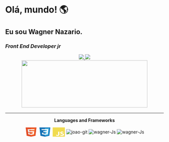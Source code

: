  # Olá, mundo! 🌎 
 ## Eu sou Wagner Nazario.

### *Front End Developer jr*

<div align="center">
  <a href="https://github.com/wagnernazarios">
  <img height="180em" src="https://github-readme-stats.vercel.app/api?username=wagnernazarios&show_icons=true&theme=dracula&include_all_commits=true&count_private=true"/>
  <img height="180em" src="https://github-readme-stats.vercel.app/api/top-langs/?username=wagnernazarios&layout=compact&langs_count=7&theme=dracula"/>
</div>

  <div align="center">
  <a href="https://github.com/wagnernazarios">
  <a href="https://git.io/streak-stats"><img height="150em" width="400em" src="https://streak-stats.demolab.com?user=wagnernazarios&theme=dracula&locale=pt-  br&date_format=j%20M%5B%20Y%5D"/></a>
  </div>
<hr>
 <div align="center">
   <p><strong>Languages and Frameworks</strong></p>
  <img align="center"  height="30" width="40" src="https://raw.githubusercontent.com/devicons/devicon/master/icons/html5/html5-original.svg">
  <img align="center"  height="30" width="40" src="https://raw.githubusercontent.com/devicons/devicon/master/icons/css3/css3-original.svg">
  <img align="center"  height="30" width="40" src="https://raw.githubusercontent.com/devicons/devicon/master/icons/javascript/javascript-plain.svg">
  <img align="center" height="30" alt="joao-git" width="40" src="https://cdn.jsdelivr.net/gh/devicons/devicon/icons/git/git-original.svg"/>         
 <img align="center" alt="wagner-Js" height="30" width="40" src="https://files.brandlogos.net/svg/PjKl3aKXeF/bootstrap-logo-5247297pJQ_brandlogos.net.svg">
  <img align="center" alt="wagner-Js" height="30" width="40" src="https://upload.wikimedia.org/wikipedia/commons/2/27/PHP-logo.svg">
  </div>
